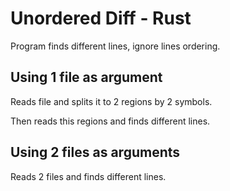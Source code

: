 # Unordered Diff - Rust

Program finds different lines, ignore lines ordering.

## Using 1 file as argument

Reads file and splits it to 2 regions by 2 <Enter> symbols.

Then reads this regions and finds different lines.

## Using 2 files as arguments

Reads 2 files and finds different lines.
